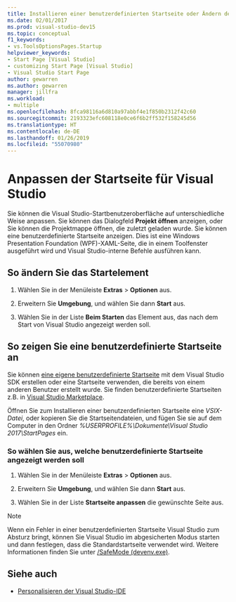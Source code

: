 ```yaml
---
title: Installieren einer benutzerdefinierten Startseite oder Ändern des Startelements
ms.date: 02/01/2017
ms.prod: visual-studio-dev15
ms.topic: conceptual
f1_keywords:
- vs.ToolsOptionsPages.Startup
helpviewer_keywords:
- Start Page [Visual Studio]
- customizing Start Page [Visual Studio]
- Visual Studio Start Page
author: gewarren
ms.author: gewarren
manager: jillfra
ms.workload:
- multiple
ms.openlocfilehash: 8fca98116a6d810a97abbf4e1f850b2312f42c60
ms.sourcegitcommit: 2193323efc608118e0ce6f6b2ff532f158245d56
ms.translationtype: HT
ms.contentlocale: de-DE
ms.lasthandoff: 01/26/2019
ms.locfileid: "55070980"
---
```

# <a name="customize-the-start-page-for-visual-studio"></a>Anpassen der Startseite für Visual Studio

Sie können die Visual Studio-Startbenutzeroberfläche auf unterschiedliche Weise anpassen. Sie können das Dialogfeld **Projekt öffnen** anzeigen, oder Sie können die Projektmappe öffnen, die zuletzt geladen wurde. Sie können eine benutzerdefinierte Startseite anzeigen. Dies ist eine Windows Presentation Foundation (WPF)-XAML-Seite, die in einem Toolfenster ausgeführt wird und Visual Studio-interne Befehle ausführen kann.

## <a name="to-change-the-startup-item"></a>So ändern Sie das Startelement

1. Wählen Sie in der Menüleiste **Extras** > **Optionen** aus.

1. Erweitern Sie **Umgebung**, und wählen Sie dann **Start** aus.

1. Wählen Sie in der Liste **Beim Starten** das Element aus, das nach dem Start von Visual Studio angezeigt werden soll.

## <a name="to-show-a-custom-start-page"></a>So zeigen Sie eine benutzerdefinierte Startseite an

Sie können [eine eigene benutzerdefinierte Startseite](../extensibility/creating-a-custom-start-page.md) mit dem Visual Studio SDK erstellen oder eine Startseite verwenden, die bereits von einem anderen Benutzer erstellt wurde. Sie finden benutzerdefinierte Startseiten z.B. in [Visual Studio Marketplace](https://marketplace.visualstudio.com/search?target=VS&category=Tools&vsVersion=&subCategory=Start%20Pages&sortBy=Downloads).

Öffnen Sie zum Installieren einer benutzerdefinierten Startseite eine *VSIX-Datei*, oder kopieren Sie die Startseitendateien, und fügen Sie sie auf dem Computer in den Ordner *%USERPROFILE%\Dokumente\Visual Studio 2017\StartPages* ein.

### <a name="to-select-which-custom-start-page-to-display"></a>So wählen Sie aus, welche benutzerdefinierte Startseite angezeigt werden soll

1. Wählen Sie in der Menüleiste **Extras** > **Optionen** aus.

1. Erweitern Sie **Umgebung**, und wählen Sie dann **Start** aus.

1. Wählen Sie in der Liste **Startseite anpassen** die gewünschte Seite aus.

> [!NOTE]
> Wenn ein Fehler in einer benutzerdefinierten Startseite Visual Studio zum Absturz bringt, können Sie Visual Studio im abgesicherten Modus starten und dann festlegen, dass die Standardstartseite verwendet wird. Weitere Informationen finden Sie unter [/SafeMode (devenv.exe)](../ide/reference/safemode-devenv-exe.md).

## <a name="see-also"></a>Siehe auch

- [Personalisieren der Visual Studio-IDE](../ide/personalizing-the-visual-studio-ide.md)